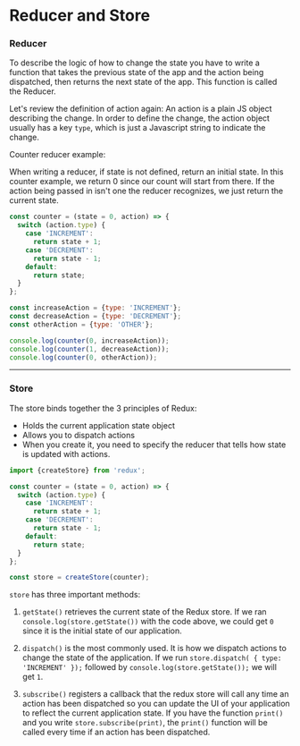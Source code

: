 # Reducer and Store

### Reducer

To describe the logic of how to change the state you have to write a function that takes the previous state of the app and the action being dispatched, then returns the next state of the app. This function is called the Reducer.

Let's review the definition of action again: An action is a plain JS object describing the change. In order to define the change, the action object usually has a key `type`, which is just a Javascript string to indicate the change.

Counter reducer example:

When writing a reducer, if state is not defined, return an initial state. In this counter example, we return 0 since our count will start from there. If the action being passed in isn't one the reducer recognizes, we just return the current state.

```js
const counter = (state = 0, action) => {
  switch (action.type) {
    case 'INCREMENT':
      return state + 1;
    case 'DECREMENT':
      return state - 1;
    default:
      return state;
  }
};

const increaseAction = {type: 'INCREMENT'};
const decreaseAction = {type: 'DECREMENT'};
const otherAction = {type: 'OTHER'};

console.log(counter(0, increaseAction));
console.log(counter(1, decreaseAction));
console.log(counter(0, otherAction));
```

---

### Store

The store binds together the 3 principles of Redux:

* Holds the current application state object
* Allows you to dispatch actions
* When you create it, you need to specify the reducer that tells how state is updated with actions.

```js
import {createStore} from 'redux';

const counter = (state = 0, action) => {
  switch (action.type) {
    case 'INCREMENT':
      return state + 1;
    case 'DECREMENT':
      return state - 1;
    default:
      return state;
  }
};

const store = createStore(counter);
```

`store` has three important methods:

1. `getState()` retrieves the current state of the Redux store. If we ran `console.log(store.getState())` with the code above, we could get `0` since it is the initial state of our application.

2. `dispatch()` is the most commonly used. It is how we dispatch actions to change the state of the application. If we run `store.dispatch( { type: 'INCREMENT' });` followed by `console.log(store.getState());` we will get `1`.

3. `subscribe()` registers a callback that the redux store will call any time an action has been dispatched so you can update the UI of your application to reflect the current application state. If you have the function `print()` and you write `store.subscribe(print)`, the `print()` function will be called every time if an action has been dispatched.
